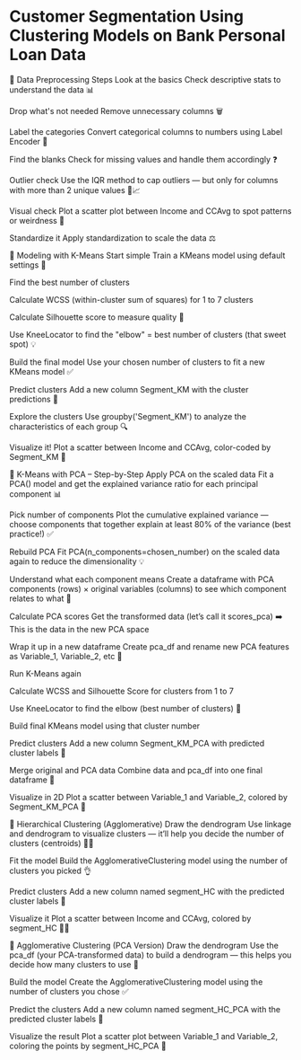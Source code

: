 # Customer Segmentation Using Clustering Models on Bank Personal Loan Data

🔧 Data Preprocessing Steps
Look at the basics Check descriptive stats to understand the data 📊

Drop what's not needed Remove unnecessary columns 🗑️

Label the categories Convert categorical columns to numbers using Label Encoder 🔢

Find the blanks Check for missing values and handle them accordingly ❓

Outlier check Use the IQR method to cap outliers — but only for columns with more than 2 unique values 🚫📈

Visual check Plot a scatter plot between Income and CCAvg to spot patterns or weirdness 🎯

Standardize it Apply standardization to scale the data ⚖️



🤖 Modeling with K-Means
Start simple Train a KMeans model using default settings 🎯

Find the best number of clusters

Calculate WCSS (within-cluster sum of squares) for 1 to 7 clusters

Calculate Silhouette score to measure quality 🧠

Use KneeLocator to find the "elbow" = best number of clusters (that sweet spot) 💡

Build the final model Use your chosen number of clusters to fit a new KMeans model ✅

Predict clusters Add a new column Segment_KM with the cluster predictions 🔢

Explore the clusters Use groupby('Segment_KM') to analyze the characteristics of each group 🔍

Visualize it! Plot a scatter between Income and CCAvg, color-coded by Segment_KM 🎨


  
🎯 K-Means with PCA – Step-by-Step
Apply PCA on the scaled data Fit a PCA() model and get the explained variance ratio for each principal component 📊

Pick number of components Plot the cumulative explained variance — choose components that together explain at least 80% of the variance (best practice!) ✅

Rebuild PCA Fit PCA(n_components=chosen_number) on the scaled data again to reduce the dimensionality 💡

Understand what each component means Create a dataframe with PCA components (rows) × original variables (columns) to see which component relates to what 🧠

Calculate PCA scores Get the transformed data (let’s call it scores_pca) ➡️ This is the data in the new PCA space

Wrap it up in a new dataframe Create pca_df and rename new PCA features as Variable_1, Variable_2, etc 🧾

Run K-Means again

Calculate WCSS and Silhouette Score for clusters from 1 to 7

Use KneeLocator to find the elbow (best number of clusters) 🎯

Build final KMeans model using that cluster number

Predict clusters Add a new column Segment_KM_PCA with predicted cluster labels 🔢

Merge original and PCA data Combine data and pca_df into one final dataframe 📎

Visualize in 2D Plot a scatter between Variable_1 and Variable_2, colored by Segment_KM_PCA 🎨


🌿 Hierarchical Clustering (Agglomerative)
Draw the dendrogram Use linkage and dendrogram to visualize clusters — it’ll help you decide the number of clusters (centroids) 🌳✨

Fit the model Build the AgglomerativeClustering model using the number of clusters you picked 👌

Predict clusters Add a new column named segment_HC with the predicted cluster labels 🧩

Visualize it Plot a scatter between Income and CCAvg, colored by segment_HC 🎨💼


🧬 Agglomerative Clustering (PCA Version)
Draw the dendrogram Use the pca_df (your PCA-transformed data) to build a dendrogram — this helps you decide how many clusters to use 🌳

Build the model Create the AgglomerativeClustering model using the number of clusters you chose ✅

Predict the clusters Add a new column named segment_HC_PCA with the predicted cluster labels 🧩

Visualize the result Plot a scatter plot between Variable_1 and Variable_2, coloring the points by segment_HC_PCA 🎨
